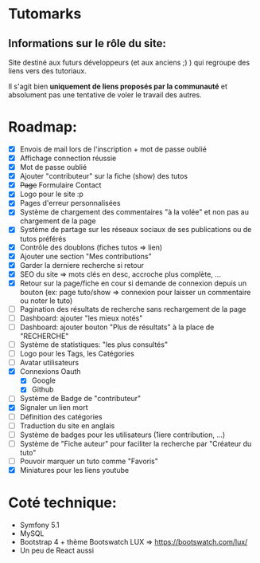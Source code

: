 # Tutomarks


Informations sur le rôle du site:
--
Site destiné aux futurs développeurs (et aux anciens ;) ) qui regroupe des liens vers des tutoriaux.

Il s'agit bien **uniquement de liens proposés par la communauté** et absolument pas une tentative de voler le travail des autres.


# Roadmap:

- [x] Envois de mail lors de l'inscription + mot de passe oublié
- [x] Affichage connection réussie
- [x] Mot de passe oublié
- [x] Ajouter "contributeur" sur la fiche (show) des tutos
- [x] ~~Page~~ Formulaire Contact
- [x] Logo pour le site :p
- [x] Pages d'erreur personnalisées
- [x] Système de chargement des commentaires "à la volée" et non pas au chargement de la page
- [x] Système de partage sur les réseaux sociaux de ses publications ou de tutos préférés
- [x] Contrôle des doublons (fiches tutos => lien)
- [x] Ajouter une section "Mes contributions"
- [x] Garder la derniere recherche si retour
- [x] SEO du site => mots clés en desc, accroche plus complète, ...
- [x] Retour sur la page/fiche en cour si demande de connexion depuis un bouton (ex: page tuto/show => connexion pour laisser un commentaire ou noter le tuto)
- [ ] Pagination des résultats de recherche sans rechargement de la page
- [ ] Dashboard: ajouter "les mieux notés"
- [ ] Dashboard: ajouter bouton "Plus de résultats" à la place de "RECHERCHE"
- [ ] Système de statistiques: "les plus consultés"
- [ ] Logo pour les Tags, les Catégories
- [ ] Avatar utilisateurs
- [x] Connexions Oauth
    - [x] Google
    - [x] Github
- [ ] Système de Badge de "contributeur"
- [x] Signaler un lien mort
- [ ] Définition des catégories
- [ ] Traduction du site en anglais
- [ ] Système de badges pour les utilisateurs (1iere contribution, ...)
- [ ] Système de "Fiche auteur" pour faciliter la recherche par "Créateur du tuto"
- [ ] Pouvoir marquer un tuto comme "Favoris"
- [x] Miniatures pour les liens youtube

# Coté technique:

- Symfony 5.1
- MySQL
- Bootstrap 4 + thème Bootswatch LUX =>  https://bootswatch.com/lux/
- Un peu de React aussi
